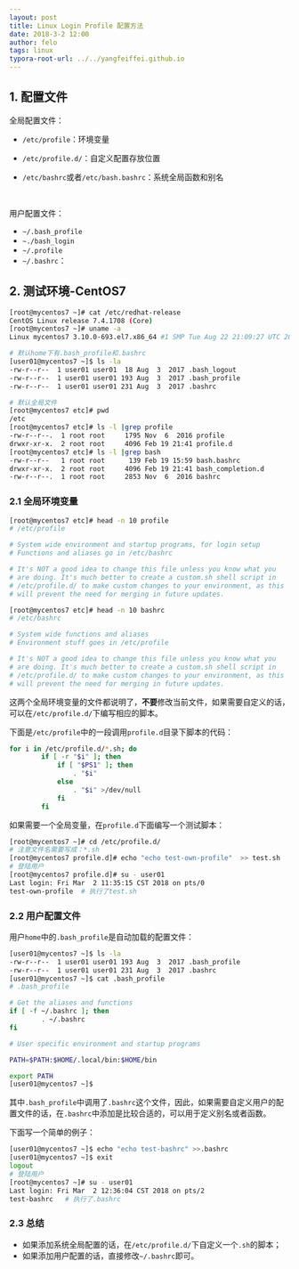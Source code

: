 ```yaml
---
layout: post
title: Linux Login Profile 配置方法
date: 2018-3-2 12:00
author: felo
tags: linux
typora-root-url: ../../yangfeiffei.github.io
---
```




## 1. 配置文件

全局配置文件：

- `/etc/profile`：环境变量

- `/etc/profile.d/`：自定义配置存放位置

- `/etc/bashrc`或者`/etc/bash.bashrc`：系统全局函数和别名

  ​

用户配置文件：

- `~/.bash_profile`
- `~./bash_login`
- `~/.profile`
- `~/.bashrc`：



## 2. 测试环境-CentOS7

```bash
[root@mycentos7 ~]# cat /etc/redhat-release 
CentOS Linux release 7.4.1708 (Core) 
[root@mycentos7 ~]# uname -a
Linux mycentos7 3.10.0-693.el7.x86_64 #1 SMP Tue Aug 22 21:09:27 UTC 2017 x86_64 x86_64 x86_64 GNU/Linux

# 默认home下有.bash_profile和.bashrc
[user01@mycentos7 ~]$ ls -la
-rw-r--r--  1 user01 user01  18 Aug  3  2017 .bash_logout
-rw-r--r--  1 user01 user01 193 Aug  3  2017 .bash_profile
-rw-r--r--  1 user01 user01 231 Aug  3  2017 .bashrc

# 默认全局文件
[root@mycentos7 etc]# pwd
/etc
[root@mycentos7 etc]# ls -l |grep profile
-rw-r--r--.  1 root root     1795 Nov  6  2016 profile
drwxr-xr-x.  2 root root     4096 Feb 19 21:41 profile.d
[root@mycentos7 etc]# ls -l |grep bash
-rw-r--r--   1 root root      139 Feb 19 15:59 bash.bashrc
drwxr-xr-x.  2 root root     4096 Feb 19 21:41 bash_completion.d
-rw-r--r--.  1 root root     2853 Nov  6  2016 bashrc
```

### 2.1 全局环境变量

```bash
[root@mycentos7 etc]# head -n 10 profile
# /etc/profile

# System wide environment and startup programs, for login setup
# Functions and aliases go in /etc/bashrc

# It's NOT a good idea to change this file unless you know what you
# are doing. It's much better to create a custom.sh shell script in
# /etc/profile.d/ to make custom changes to your environment, as this
# will prevent the need for merging in future updates.

[root@mycentos7 etc]# head -n 10 bashrc
# /etc/bashrc

# System wide functions and aliases
# Environment stuff goes in /etc/profile

# It's NOT a good idea to change this file unless you know what you
# are doing. It's much better to create a custom.sh shell script in
# /etc/profile.d/ to make custom changes to your environment, as this
# will prevent the need for merging in future updates.
```

这两个全局环境变量的文件都说明了，**不要**修改当前文件，如果需要自定义的话，可以在`/etc/profile.d/`下编写相应的脚本。

下面是`/etc/profile`中的一段调用`profile.d`目录下脚本的代码：

```bash
for i in /etc/profile.d/*.sh; do
        if [ -r "$i" ]; then
            if [ "$PS1" ]; then
                . "$i"
            else
                . "$i" >/dev/null
            fi
        fi
```

如果需要一个全局变量，在`profile.d`下面编写一个测试脚本：

```bash
[root@mycentos7 ~]# cd /etc/profile.d/
# 注意文件名需要写成：*.sh
[root@mycentos7 profile.d]# echo "echo test-own-profile"  >> test.sh
# 登陆用户
[root@mycentos7 profile.d]# su - user01
Last login: Fri Mar  2 11:35:15 CST 2018 on pts/0
test-own-profile  # 执行了test.sh
```



### 2.2 用户配置文件

用户`home`中的`.bash_profile`是自动加载的配置文件：

```bash
[user01@mycentos7 ~]$ ls -la
-rw-r--r--  1 user01 user01 193 Aug  3  2017 .bash_profile
-rw-r--r--  1 user01 user01 231 Aug  3  2017 .bashrc
[user01@mycentos7 ~]$ cat .bash_profile 
# .bash_profile

# Get the aliases and functions
if [ -f ~/.bashrc ]; then
        . ~/.bashrc
fi

# User specific environment and startup programs

PATH=$PATH:$HOME/.local/bin:$HOME/bin

export PATH
[user01@mycentos7 ~]$ 
```

其中`.bash_profile`中调用了`.bashrc`这个文件，因此，如果需要自定义用户的配置文件的话，在`.bashrc`中添加是比较合适的，可以用于定义别名或者函数。

下面写一个简单的例子：

```bash
[user01@mycentos7 ~]$ echo "echo test-bashrc" >>.bashrc 
[user01@mycentos7 ~]$ exit
logout
# 登陆用户
[root@mycentos7 ~]# su - user01
Last login: Fri Mar  2 12:36:04 CST 2018 on pts/2
test-bashrc   # 执行了.bashrc
```



### 2.3 总结

- 如果添加系统全局配置的话，在`/etc/profile.d/`下自定义一个`.sh`的脚本；
- 如果添加用户配置的话，直接修改`~/.bashrc`即可。